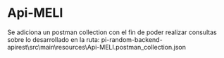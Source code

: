 # Api-MELI

Se adiciona un postman collection con el fin de poder realizar consultas sobre lo desarrollado en la ruta:
pi-random-backend-apirest\src\main\resources\Api-MELI.postman_collection.json